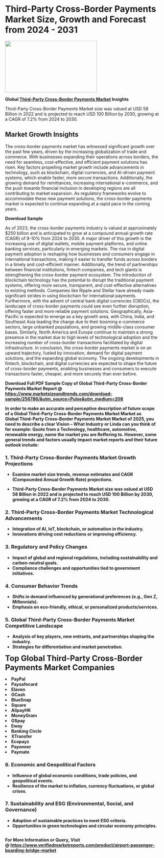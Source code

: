 <H1>Third-Party Cross-Border Payments Market Size, Growth and Forecast from 2024 - 2031</H1><img class="aligncenter size-medium wp-image-584254" src="https://thirdeyenews.in/wp-content/uploads/2024/09/Global-Market-Research-300x168.jpeg" alt="" width="300" height="168" /><p><strong>Global&nbsp;<a href="https://www.marketsizeandtrends.com/download-sample/258786/&amp;utm_source=Pulse&amp;utm_medium=208">Third-Party Cross-Border Payments Market</a> Insights</strong></p><p>Third-Party Cross-Border Payments Market size was valued at USD 58 Billion in 2022 and is projected to reach USD 100 Billion by 2030, growing at a CAGR of 7.2% from 2024 to 2030.</p><p><h2>Market Growth Insights</h2> <p>The cross-border payments market has witnessed significant growth over the past few years, driven by the increasing globalization of trade and commerce. With businesses expanding their operations across borders, the need for seamless, cost-effective, and efficient payment solutions has risen. Key factors propelling market growth include advancements in technology, such as blockchain, digital currencies, and AI-driven payment systems, which enable faster, more secure transactions. Additionally, the growing demand for remittances, increasing international e-commerce, and the push towards financial inclusion in developing regions are all contributing to market expansion. As regulatory frameworks evolve to accommodate these new payment solutions, the cross-border payments market is expected to continue expanding at a rapid pace in the coming years.</p> <p><strong>Download Sample</strong></p> <p>As of 2023, the cross-border payments industry is valued at approximately $250 billion and is anticipated to grow at a compound annual growth rate (CAGR) of 8-10% from 2024 to 2030. A major driver of this growth is the increasing use of digital wallets, mobile payment platforms, and online banking services, particularly in emerging markets. The rise in digital payment adoption is reshaping how businesses and consumers engage in international transactions, making it easier to transfer funds across borders in a timely and cost-efficient manner. Additionally, the trend of partnerships between financial institutions, fintech companies, and tech giants is strengthening the cross-border payment ecosystem. The introduction of blockchain technology has the potential to disrupt the traditional payment systems, offering more secure, transparent, and cost-effective alternatives to existing methods. Companies like Ripple and Stellar have already made significant strides in using blockchain for international payments. Furthermore, with the advent of central bank digital currencies (CBDCs), the landscape of cross-border payments could see even further disruption, offering faster and more reliable payment solutions. Geographically, Asia-Pacific is expected to emerge as a key growth area, with China, India, and Southeast Asia leading the charge due to their booming e-commerce sectors, large unbanked populations, and growing middle-class consumer bases. Similarly, North America and Europe continue to maintain a strong presence in the market due to high levels of technological adoption and the increasing number of cross-border transactions facilitated by digital infrastructure. In conclusion, the cross-border payments market is on an upward trajectory, fueled by innovation, demand for digital payment solutions, and the expanding global economy. The ongoing developments in fintech, blockchain, and digital currencies are expected to shape the future of cross-border payments, enabling businesses and consumers to execute transactions faster, cheaper, and more securely than ever before.</p> <p><strong></p><p><span class=""><strong>Download Full PDF Sample Copy of Global Third-Party Cross-Border Payments Market Report</strong> @ <a href="https://www.marketsizeandtrends.com/download-sample/258786/&amp;utm_source=Pulse&amp;utm_medium=208" target="_blank">https://www.marketsizeandtrends.com/download-sample/258786/&amp;utm_source=Pulse&amp;utm_medium=208</a></span></p><p>In order to make an accurate and perceptive description of future scope of a Global&nbsp;Third-Party Cross-Border Payments Market Market as Global&nbsp;Third-Party Cross-Border Payments Market Market of 2025, you need to describe a clear Vision &ndash; What Industry or Linda can you think of for example: Quote from a Technology, healthcare, automotive, renewable energy, name the market you are Reffering to. However, some general trends and factors usually impact market reports and their future outlook include:</p><h3>1.&nbsp;<strong>Third-Party Cross-Border Payments Market Growth Projections</strong></h3><ul><li>Examine market size trends, revenue estimates and CAGR (Compounded Annual Growth Rate) projections.</li><li><p>Third-Party Cross-Border Payments Market size was valued at USD 58 Billion in 2022 and is projected to reach USD 100 Billion by 2030, growing at a CAGR of 7.2% from 2024 to 2030.</p></li></ul><h3>2.&nbsp;<strong>Third-Party Cross-Border Payments Market Technological Advancements</strong></h3><ul><li>Integration of AI, IoT, blockchain, or automation in the industry.</li><li>Innovations driving cost reductions or improving efficiency.</li></ul><h3>3.&nbsp;<strong>Regulatory and Policy Changes</strong></h3><ul><li>Impact of global and regional regulations, including sustainability and carbon-neutral goals.</li><li>Compliance challenges and opportunities tied to government initiatives.</li></ul><h3>4.&nbsp;<strong>Consumer Behavior Trends</strong></h3><ul><li>Shifts in demand influenced by generational preferences (e.g., Gen Z, Millennials).</li><li>Emphasis on eco-friendly, ethical, or personalized products/services.</li></ul><h3>5.&nbsp;<strong>Global Third-Party Cross-Border Payments Market Competitive Landscape</strong></h3><ul><li>Analysis of key players, new entrants, and partnerships shaping the industry.</li><li>Strategies for differentiation and market penetration.</li></ul><p data-pm-slice="1 1 []"><span style="color: inherit; font-family: inherit; font-size: 25px;">Top Global Third-Party Cross-Border Payments Market Companies</span></p><div class="" data-test-id=""><p><li>PayPal</li><li> Paysafecard</li><li> Elavon</li><li> GCash</li><li> BlueSnap</li><li> Square</li><li> AlipayHK</li><li> MoneyGram</li><li> GSpay</li><li> Eway</li><li> Banking Circle</li><li> XTransfer</li><li> Ecopayz</li><li> Payoneer</li><li> Paymate</li></p></div><h3>6.&nbsp;<strong>Economic and Geopolitical Factors</strong></h3><ul><li>Influence of global economic conditions, trade policies, and geopolitical events.</li><li>Resilience of the market to inflation, currency fluctuations, or global crises.</li></ul><h3>7.&nbsp;<strong>Sustainability and ESG (Environmental, Social, and Governance)</strong></h3><ul><li>Adoption of sustainable practices to meet ESG criteria.</li><li>Opportunities in green technologies and circular economy principles.</li></ul><h2><strong style="font-size: 14px;">For More Information or Query, Visit @&nbsp;</strong><a style="background-color: #ffffff; font-size: 14px;" href="https://www.marketsizeandtrends.com/report/third-party-cross-border-payments-market/" target="_blank">https://www.verifiedmarketreports.com/product/airport-passenger-boarding-bridge-market</a></h2>
